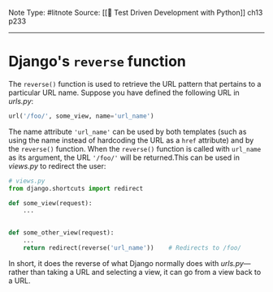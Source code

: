 Note Type: #litnote
Source: [[📖 Test Driven Development with Python]] ch13 p233

---
# Django's `reverse` function
The `reverse()` function is used to retrieve the URL pattern that pertains to a particular URL name. Suppose you have defined the following URL  in *urls.py*:
```python
url('/foo/', some_view, name='url_name')
```

The name attribute `'url_name'` can be used by both templates (such as using the name instead of hardcoding the URL as a `href` attribute) and by the `reverse()` function. When the `reverse()` function is called with `url_name` as its argument, the URL `'/foo/'` will be returned.This can be used in *views.py* to redirect the user:
```python
# views.py
from django.shortcuts import redirect

def some_view(request):
	...
	

def some_other_view(request):
	...
	return redirect(reverse('url_name'))	# Redirects to /foo/
```

In short, it does the reverse of what Django normally does with *urls.py*—rather than taking a URL and selecting a view, it can go from a view back to a URL.